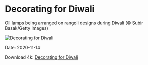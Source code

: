 # Decorating for Diwali

Oil lamps being arranged on rangoli designs during Diwali (© Subir Basak/Getty Images)

![Decorating for Diwali](https://bing.com/th?id=OHR.DiwaliRangoli_EN-US4850858374_UHD.jpg&rf=LaDigue_UHD.jpg&pid=hp&w=1024&h=576)

Date: 2020-11-14

Download 4k: [Decorating for Diwali](https://bing.com/th?id=OHR.DiwaliRangoli_EN-US4850858374_UHD.jpg&rf=LaDigue_UHD.jpg&pid=hp&w=3840&h=2160)

